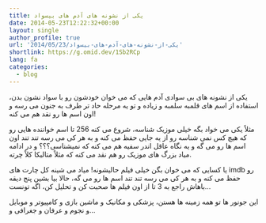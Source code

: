 ```yaml
---
title: یکی از نشونه های آدم های بیسواد
date: 2014-05-23T12:22:32+00:00
layout: single
author_profile: true
url: '2014/05/23/یکی-از-نشونه-های-آدم-های-بیسواد'
shortlink: https://g.omid.dev/1Sb2RCp
lang: fa
categories: 
  - blog
---
```

یکی از نشونه های بی سوادی آدم هایی که می خوان خودشون رو با سواد نشون بدن، استفاده از اسم های قلمبه سلمبه و زیاده و تو یه مرحله حاد تر طرف به جنون می رسه و اون اسم ها رو نقد هم می کنه!

مثلاً یکی می خواد بگه خیلی موزیک شناسه، شروع می کنه 256 تا اسم خواننده هایی رو که هیچ کس نمی شناسه رو از یه جایی حفظ می کنه و به هر کی می رسه تند تند اون اسم ها رو می گه و یه نگاه عاقل اندر سفیه هم می کنه که نمیشناسی؟؟؟ و در ادامه میاد بزرگ های موزیک رو هم نقد می کنه که مثلاً متالیکا کلاً چرته.

یا کسایی که می خوان بگن خیلی فیلم حالیشونه! میاد می شینه کل چارت های imdb رو حفظ می کنه و به هر کی می رسه تند تند اسم ها رو می گه، حالا بیا بشین پنج دیقه باهاش راجع به 3 تا از اون فیلم ها صحبت کن و تحلیل کن، اگه تونست…

این جونور ها تو همه زمینه ها هستن، پزشکی و مکانیک و ماشین بازی و کامپیوتر و موبایل و نجوم و عرفان و جغرافی و…